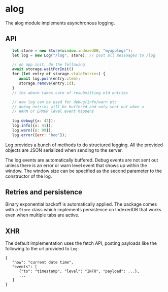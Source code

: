 # alog

The alog module implements asynchronous logging.

## API

```js
   let store = new Store(window.indexedDB, "myapplogs");
   let log = new Log("/log", store); // post all messaages to /log

   // on app init, do the following
   await storage.waitForInit()
   for (let entry of storage.staleEntries) {
      await log.push(entry.item);
      storage.remove(entry.id);
   }
   // the above takes care of resubmitting old entries

   // now log can be used for debug/info/warn etc
   // debug entries will be buffered and only sent out when a
   // WARN or ERROR level event happens
   
   log.debug({x: 42});
   log.info({x: 41});
   log.warn({x: 99});
   log.error({err: "boo"});
```

Log provides a bunch of methods to do structured logging. All the
provided objects are JSON serialized when sending to the server.

The log events are automatically buffered.  Debug events are not sent
out unless there is an error or warn level event that shows up within
the window.  The window size can be specified as the second parameter
to the constructor of the log.

## Retries and persistence

Binary exponential backoff is automatically applied.  The package
comes with a `Store` class which implements persistence on IndexedDB
that works even when multiple tabs are active.

## XHR

The default implementation uses the fetch API, posting payloads like
the following to the url provided to `Log`:

```jsonn
{
   "now": "current date time",
   "events": [
      {"ts": "timestamp", "level": "INFO", "payload": ...},
      ...
   ]
}
```

